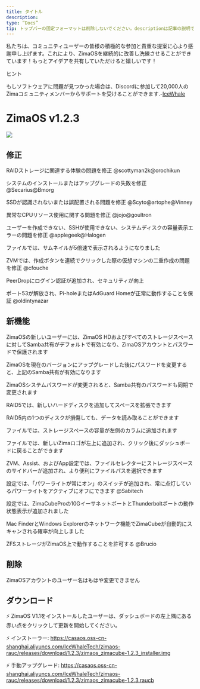 ```yaml
---
title: タイトル
description:
type: “Docs”
tip: トップバーの固定フォーマットは削除しないでください。descriptionは記事の説明であり、未記入の場合は最初の段落の内容を切り取ります。
---
```


私たちは、コミュニティユーザーの皆様の積極的な参加と貴重な提案に心より感謝申し上げます。これにより、ZimaOSを継続的に改善し洗練させることができています！もっとアイデアを共有していただけると嬉しいです！

ヒント

もしソフトウェアに問題が見つかった場合は、Discordに参加して20,000人のZimaコミュニティメンバーからサポートを受けることができます.-[IceWhale](https://discord.com/invite/f9nzbmpMtU)
# ZimaOS v1.2.3
![](https://manage.icewhale.io/api/static/docs/1724749372699_image.png)
## 修正
RAIDストレージに関連する体験の問題を修正 @scottyman2k@orochikun

システムのインストールまたはアップグレードの失敗を修正 @Secarius@Bmorg

SSDが認識されないまたは誤配置される問題を修正 @Scyto@artophe@Vinney

異常なCPUリソース使用に関する問題を修正 @jojo@goultron

ユーザーを作成できない、SSHが使用できない、システムディスクの容量表示エラーの問題を修正 @applegeek@Halogen

ファイルでは、サムネイルが5倍速で表示されるようになりました

ZVMでは、作成ボタンを連続でクリックした際の仮想マシンの二重作成の問題を修正 @cfouche

PeerDropにログイン認証が追加され、セキュリティが向上

ポート53が解放され、Pi-holeまたはAdGuard Homeが正常に動作することを保証 @oldintynazar

## 新機能

ZimaOSの新しいユーザーには、ZimaOS HDおよびすべてのストレージスペースに対してSamba共有がデフォルトで有効になり、ZimaOSアカウントとパスワードで保護されます

ZimaOSを現在のバージョンにアップグレードした後にパスワードを変更すると、上記のSamba共有が有効になります

ZimaOSシステムパスワードが変更されると、Samba共有のパスワードも同期で変更されます

RAID5では、新しいハードディスクを追加してスペースを拡張できます

RAID5内の1つのディスクが損傷しても、データを読み取ることができます

ファイルでは、ストレージスペースの容量が左側のカラムに追加されます

ファイルでは、新しいZimaロゴが左上に追加され、クリック後にダッシュボードに戻ることができます

ZVM、Assist、およびApp設定では、ファイルセレクターにストレージスペースのサイドバーが追加され、より便利にファイルパスを選択できます

設定では、「パワーライトが常にオン」のスイッチが追加され、常に点灯しているパワーライトをアクティブにオフにできます @Sabitech

設定では、ZimaCubeProの10GイーサネットポートとThunderboltポートの動作状態表示が追加されました

Mac FinderとWindows Explorerのネットワーク機能でZimaCubeが自動的にスキャンされる確率が向上しました

ZFSストレージがZimaOS上で動作することを許可する @Brucio

## 削除
ZimaOSアカウントのユーザー名はもはや変更できません

## ダウンロード
:zap: ZimaOS V1.1をインストールしたユーザーは、ダッシュボードの左上隅にある赤い点をクリックして更新を開始してください。

:zap: インストーラー: https://casaos.oss-cn-shanghai.aliyuncs.com/IceWhaleTech/zimaos-rauc/releases/download/1.2.3/zimaos_zimacube-1.2.3_installer.img

:zap: 手動アップグレード: https://casaos.oss-cn-shanghai.aliyuncs.com/IceWhaleTech/zimaos-rauc/releases/download/1.2.3/zimaos_zimacube-1.2.3.raucb